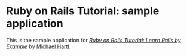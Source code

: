 # Ruby on Rails Tutorial: sample application

This is the sample application for
[*Ruby on Rails Tutorial: Learn Rails by Example*](http://railstutorial.org)
by [Michael Hartl](http://michaelhartl.com/).
